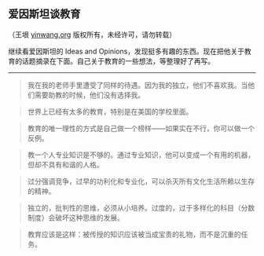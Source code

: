 

## 爱因斯坦谈教育

（王垠 [yinwang.org](http://www.yinwang.org) 版权所有，未经许可，请勿转载）

继续看爱因斯坦的 Ideas and Opinions，发现挺多有趣的东西。现在把他关于教育的话题摘录在下面。自己关于教育的一些想法，等整理好了再写。

* * *

> 我在我的老师手里遭受了同样的待遇。因为我的独立，他们不喜欢我。当他们需要助教的时候，他们没有选择我。

>

> 世界上已经有太多的教育，特别是在美国的学校里面。

>

> 教育的唯一理性的方式是自己做一个榜样——如果实在不行，你可以做一个反例。

>

> 教一个人专业知识是不够的。通过专业知识，他可以变成一个有用的机器，但却不具有和谐的人格。

>

> 过分强调竞争，过早的功利化和专业化，可以杀灭所有文化生活所赖以生存的精神。

>

> 独立的，批判性的思维，必须从小培养。过度的，过于多样化的科目（分数制度）会破坏这种思维的发展。

>

> 教育应该是这样：被传授的知识应该被当成宝贵的礼物，而不是沉重的任务。

